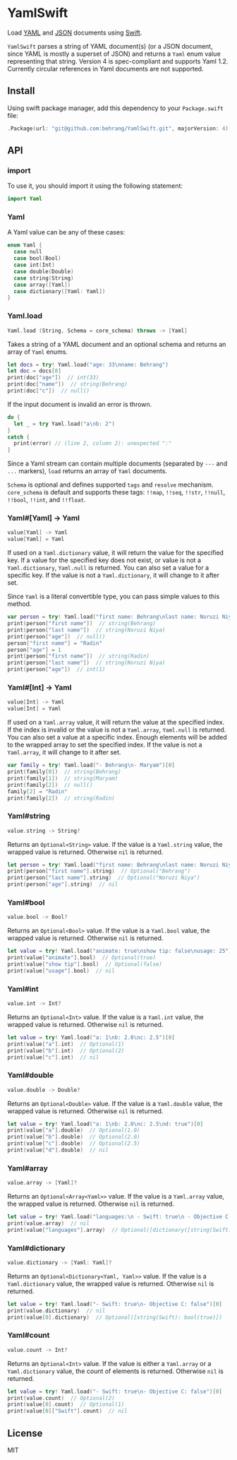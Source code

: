 # YamlSwift

Load [YAML](http://yaml.org) and [JSON](http://json.org) documents using [Swift](http://www.apple.com/swift/).

`YamlSwift` parses a string of YAML document(s) (or a JSON document, since YAML is mostly a superset of JSON) and returns a `Yaml` enum value representing that string. Version 4 is spec-compliant and supports Yaml 1.2. Currently circular references in Yaml documents are not supported.





## Install

Using swift package manager, add this dependency to your `Package.swift` file:
```swift
.Package(url: "git@github.com:behrang/YamlSwift.git", majorVersion: 4)
```





## API





### import

To use it, you should import it using the following statement:

```swift
import Yaml
```





### Yaml

A Yaml value can be any of these cases:

```swift
enum Yaml {
  case null
  case bool(Bool)
  case int(Int)
  case double(Double)
  case string(String)
  case array([Yaml])
  case dictionary([Yaml: Yaml])
}
```





### Yaml.load

```swift
Yaml.load (String, Schema = core_schema) throws -> [Yaml]
```

Takes a string of a YAML document and an optional schema and returns an array of `Yaml` enums.

```swift
let docs = try! Yaml.load("age: 33\nname: Behrang")
let doc = docs[0]
print(doc["age"])  // int(33)
print(doc["name"])  // string(Behrang)
print(doc["c"])  // null()
```

If the input document is invalid an error is thrown.

```swift
do {
  let _ = try Yaml.load("a\nb: 2")
}
catch {
  print(error) // (line 2, column 2): unexpected ":"
}
```

Since a Yaml stream can contain multiple documents (separated by `---` and `...` markers), `load` returns an array of `Yaml` documents.

`Schema` is optional and defines supported `tags` and `resolve` mechanism. `core_schema` is default and supports these tags: `!!map`, `!!seq`, `!!str`, `!!null`, `!!bool`, `!!int`, and `!!float`.





### Yaml#[Yaml] -> Yaml

```swift
value[Yaml] -> Yaml
value[Yaml] = Yaml
```

If used on a `Yaml.dictionary` value, it will return the value for the specified key. If a value for the specified key does not exist, or value is not a `Yaml.dictionary`, `Yaml.null` is returned. You can also set a value for a specific key. If the value is not a `Yaml.dictionary`, it will change to it after set.

Since `Yaml` is a literal convertible type, you can pass simple values to this method.

```swift
var person = try! Yaml.load("first name: Behrang\nlast name: Noruzi Niya")[0]
print(person["first name"])  // string(Behrang)
print(person["last name"])  // string(Noruzi Niya)
print(person["age"])  // null()
person["first name"] = "Radin"
person["age"] = 1
print(person["first name"])  // string(Radin)
print(person["last name"])  // string(Noruzi Niya)
print(person["age"])  // int(1)
```





### Yaml#[Int] -> Yaml

```swift
value[Int] -> Yaml
value[Int] = Yaml
```

If used on a `Yaml.array` value, it will return the value at the specified index. If the index is invalid or the value is not a `Yaml.array`, `Yaml.null` is returned. You can also set a value at a specific index. Enough elements will be added to the wrapped array to set the specified index. If the value is not a `Yaml.array`, it will change to it after set.

```swift
var family = try! Yaml.load("- Behrang\n- Maryam")[0]
print(family[0])  // string(Behrang)
print(family[1])  // string(Maryam)
print(family[2])  // null()
family[2] = "Radin"
print(family[2])  // string(Radin)
```





### Yaml#string

```swift
value.string -> String?
```

Returns an `Optional<String>` value. If the value is a `Yaml.string` value, the wrapped value is returned. Otherwise `nil` is returned.

```swift
let person = try! Yaml.load("first name: Behrang\nlast name: Noruzi Niya\nage: 33")[0]
print(person["first name"].string)  // Optional("Behrang")
print(person["last name"].string)  // Optional("Noruzi Niya")
print(person["age"].string)  // nil
```





### Yaml#bool

```swift
value.bool -> Bool?
```

Returns an `Optional<Bool>` value. If the value is a `Yaml.bool` value, the wrapped value is returned. Otherwise `nil` is returned.

```swift
let value = try! Yaml.load("animate: true\nshow tip: false\nusage: 25")[0]
print(value["animate"].bool)  // Optional(true)
print(value["show tip"].bool)  // Optional(false)
print(value["usage"].bool)  // nil
```





### Yaml#int

```swift
value.int -> Int?
```

Returns an `Optional<Int>` value. If the value is a `Yaml.int` value, the wrapped value is returned. Otherwise `nil` is returned.

```swift
let value = try! Yaml.load("a: 1\nb: 2.0\nc: 2.5")[0]
print(value["a"].int)  // Optional(1)
print(value["b"].int)  // Optional(2)
print(value["c"].int)  // nil
```





### Yaml#double

```swift
value.double -> Double?
```

Returns an `Optional<Double>` value. If the value is a `Yaml.double` value, the wrapped value is returned. Otherwise `nil` is returned.

```swift
let value = try! Yaml.load("a: 1\nb: 2.0\nc: 2.5\nd: true")[0]
print(value["a"].double)  // Optional(1.0)
print(value["b"].double)  // Optional(2.0)
print(value["c"].double)  // Optional(2.5)
print(value["d"].double)  // nil
```





### Yaml#array

```swift
value.array -> [Yaml]?
```

Returns an `Optional<Array<Yaml>>` value. If the value is a `Yaml.array` value, the wrapped value is returned. Otherwise `nil` is returned.

```swift
let value = try! Yaml.load("languages:\n - Swift: true\n - Objective C: false")[0]
print(value.array)  // nil
print(value["languages"].array)  // Optional([dictionary([string(Swift): bool(true)]), dictionary([string(Objective C): bool(false)])])
```





### Yaml#dictionary

```swift
value.dictionary -> [Yaml: Yaml]?
```

Returns an `Optional<Dictionary<Yaml, Yaml>>` value. If the value is a `Yaml.dictionary` value, the wrapped value is returned. Otherwise `nil` is returned.

```swift
let value = try! Yaml.load("- Swift: true\n- Objective C: false")[0]
print(value.dictionary)  // nil
print(value[0].dictionary)  // Optional([string(Swift): bool(true)])
```





### Yaml#count

```swift
value.count -> Int?
```

Returns an `Optional<Int>` value. If the value is either a `Yaml.array` or a `Yaml.dictionary` value, the count of elements is returned. Otherwise `nil` is returned.

```swift
let value = try! Yaml.load("- Swift: true\n- Objective C: false")[0]
print(value.count)  // Optional(2)
print(value[0].count)  // Optional(1)
print(value[0]["Swift"].count)  // nil
```





## License

MIT
